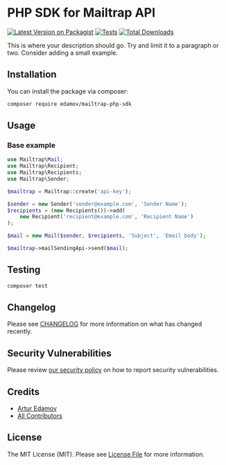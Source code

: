 # PHP SDK for Mailtrap API

[![Latest Version on Packagist](https://img.shields.io/packagist/v/edamov/mailtrap-php-sdk.svg?style=flat-square)](https://packagist.org/packages/mailtrap/mailtrap-php-sdk)
[![Tests](https://img.shields.io/github/actions/workflow/status/edamov/mailtrap-php-sdk/run-tests.yml?branch=main&label=tests&style=flat-square)](https://github.com/mailtrap/mailtrap-php-sdk/actions/workflows/run-tests.yml)
[![Total Downloads](https://img.shields.io/packagist/dt/edamov/mailtrap-php-sdk.svg?style=flat-square)](https://packagist.org/packages/edamov/mailtrap-php-sdk)

This is where your description should go. Try and limit it to a paragraph or two. Consider adding a small example.

## Installation

You can install the package via composer:

```bash
composer require edamov/mailtrap-php-sdk
```

## Usage
### Base example
```php
use Mailtrap\Mail;
use Mailtrap\Recipient;
use Mailtrap\Recipients;
use Mailtrap\Sender;

$mailtrap = Mailtrap::create('api-key');

$sender = new Sender('sender@example.com', 'Sender Name');
$recipients = (new Recipients())->add(
    new Recipient('recipient@example.com', 'Recipient Name')
);

$mail = new Mail($sender, $recipients, 'Subject', 'Email body');

$mailtrap->mailSendingApi->send($mail);
```


## Testing

```bash
composer test
```

## Changelog

Please see [CHANGELOG](CHANGELOG.md) for more information on what has changed recently.

## Security Vulnerabilities

Please review [our security policy](../../security/policy) on how to report security vulnerabilities.

## Credits

- [Artur Edamov](https://github.com/edamov)
- [All Contributors](../../contributors)

## License

The MIT License (MIT). Please see [License File](LICENSE.md) for more information.
